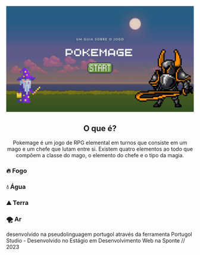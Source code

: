 
<img src="capaPokemage.jpg">
<h2 align="center"> O que é? </h2>
<p align="center">Pokemage é um jogo de RPG elemental em turnos que consiste em um mago e um chefe que lutam entre si. 
Existem quatro elementos ao todo que compõem a classe do mago, o elemento do chefe e o tipo da magia.</p>

### :fire: Fogo

### :droplet: Água

### :mountain: Terra

### :tornado: Ar

desenvolvido na pseudolinguagem portugol através da ferramenta Portugol Studio - Desenvolvido no Estágio em Desenvolvimento Web na Sponte // 2023
